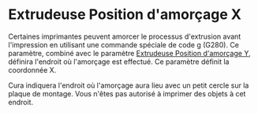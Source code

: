 Extrudeuse Position d'amorçage X
====
Certaines imprimantes peuvent amorcer le processus d'extrusion avant l'impression en utilisant une commande spéciale de code g (G280). Ce paramètre, combiné avec le paramètre [Extrudeuse Position d'amorçage Y](extruder_prime_pos_y.md), définira l'endroit où l'amorçage est effectué. Ce paramètre définit la coordonnée X.

Cura indiquera l'endroit où l'amorçage aura lieu avec un petit cercle sur la plaque de montage. Vous n'êtes pas autorisé à imprimer des objets à cet endroit.
